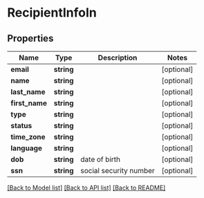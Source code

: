 # RecipientInfoIn

## Properties
Name | Type | Description | Notes
------------ | ------------- | ------------- | -------------
**email** | **string** |  | [optional] 
**name** | **string** |  | [optional] 
**last_name** | **string** |  | [optional] 
**first_name** | **string** |  | [optional] 
**type** | **string** |  | [optional] 
**status** | **string** |  | [optional] 
**time_zone** | **string** |  | [optional] 
**language** | **string** |  | [optional] 
**dob** | **string** | date of birth | [optional] 
**ssn** | **string** | social security number | [optional] 

[[Back to Model list]](../README.md#documentation-for-models) [[Back to API list]](../README.md#documentation-for-api-endpoints) [[Back to README]](../README.md)


